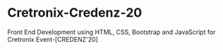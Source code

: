 # Cretronix-Credenz-20
Front End Development using HTML, CSS, Bootstrap and JavaScript for Cretronix Event-[CREDENZ'20]
